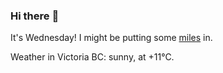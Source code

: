 ### Hi there :wave:

It's Wednesday! I might be putting some [miles](https://www.strava.com/athletes/889963) in.

Weather in Victoria BC: sunny, at +11°C.
